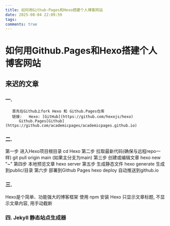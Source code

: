 ```yaml
---
title: 如何用Github-Pages和Hexo搭建个人博客网站
date: 2025-08-04 22:09:59
tags:
comments: true
---
```

  
# 如何用Github.Pages和Hexo搭建个人博客网站

## 来迟的文章
###  一.
       首先在Github上fork Hexo 和 Github.Pages仓库
       链接:   Hexo: [GitHub](https://github.com/hexojs/hexo)   
          Github.Pages[Github](https://github.com/academicpages/academicpages.github.io)


###  二. 
   第一步 进入Hexo项目根目录     cd Hexo
   第二步 拉取最新代码(确保与远程repo一样)   git pull origin main (如果主分支为main)
   第三步 创建或编辑文章                    hexo new "~"
   第四步 本地预览文章                      hexo server
   第五步 生成静态文件                      hexo generate    生成到public/目录
   第六步 部署到Github Pages                hexo deploy       自动推送到github.io



### 三. 
   Hexo是个简单、功能强大的博客框架
   使用 npm 安装 Hexo
   只显示文章标题, 不显示文章内容, 用<!-- more -->手动截断
   


### 四. Jekyll 静态站点生成器